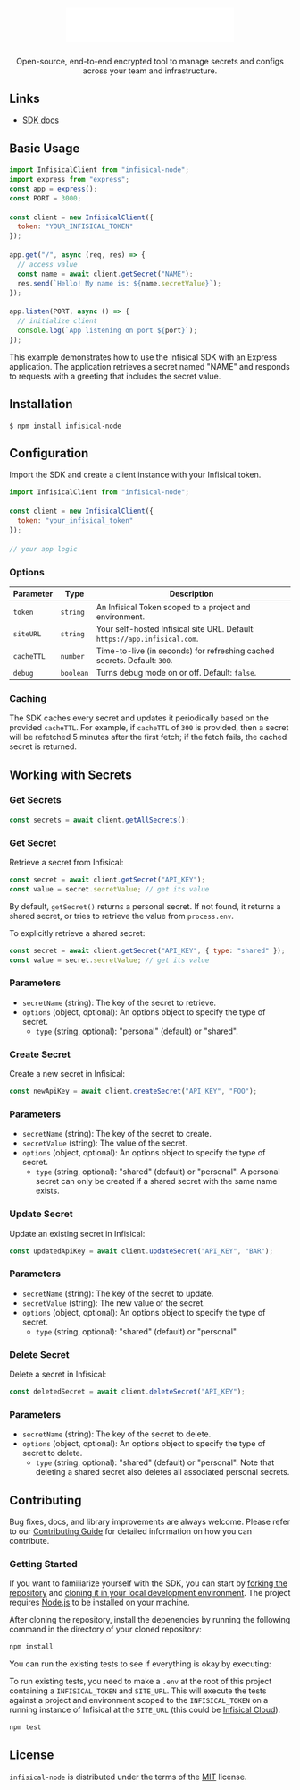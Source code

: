 <h1 align="center">
    <a href="https://github.com/Infisical/infisical">
        <img width="300" src="/img/logoname-white.svg#gh-dark-mode-only" alt="infisical">
    </a>
</h1>
<p align="center">
  <p align="center">Open-source, end-to-end encrypted tool to manage secrets and configs across your team and infrastructure.</p>
</p>

## Links

- [SDK docs](https://infisical.com/docs/sdks/languages/node)

## Basic Usage

```js
import InfisicalClient from "infisical-node";
import express from "express";
const app = express();
const PORT = 3000;

const client = new InfisicalClient({
  token: "YOUR_INFISICAL_TOKEN"
});

app.get("/", async (req, res) => {
  // access value
  const name = await client.getSecret("NAME");
  res.send(`Hello! My name is: ${name.secretValue}`);
});

app.listen(PORT, async () => {
  // initialize client
  console.log(`App listening on port ${port}`);
});
```

This example demonstrates how to use the Infisical SDK with an Express application. The application retrieves a secret named "NAME" and responds to requests with a greeting that includes the secret value.

## Installation

```
$ npm install infisical-node
```

## Configuration

Import the SDK and create a client instance with your Infisical token.

```js
import InfisicalClient from "infisical-node";
    
const client = new InfisicalClient({
  token: "your_infisical_token"
});

// your app logic
```

### Options

| Parameter | Type     | Description |
| --------- | -------- | ----------- |
| `token`   | `string` | An Infisical Token scoped to a project and environment. |
| `siteURL` | `string` | Your self-hosted Infisical site URL. Default: `https://app.infisical.com`. |
| `cacheTTL`| `number` | Time-to-live (in seconds) for refreshing cached secrets. Default: `300`.|
| `debug`   | `boolean` | Turns debug mode on or off. Default: `false`.      |

### Caching

The SDK caches every secret and updates it periodically based on the provided `cacheTTL`. For example, if `cacheTTL` of `300` is provided, then a secret will be refetched 5 minutes after the first fetch; if the fetch fails, the cached secret is returned.

## Working with Secrets
### Get Secrets

```js
const secrets = await client.getAllSecrets();
```

### Get Secret

Retrieve a secret from Infisical:

```js
const secret = await client.getSecret("API_KEY");
const value = secret.secretValue; // get its value
```

By default, `getSecret()` returns a personal secret. If not found, it returns a shared secret, or tries to retrieve the value from `process.env`.

To explicitly retrieve a shared secret:

```js
const secret = await client.getSecret("API_KEY", { type: "shared" });
const value = secret.secretValue; // get its value
```

### Parameters

- `secretName` (string): The key of the secret to retrieve.
- `options` (object, optional): An options object to specify the type of secret.
  - `type` (string, optional): "personal" (default) or "shared".

### Create Secret

Create a new secret in Infisical:

```js
const newApiKey = await client.createSecret("API_KEY", "FOO");
```

### Parameters

- `secretName` (string): The key of the secret to create.
- `secretValue` (string): The value of the secret.
- `options` (object, optional): An options object to specify the type of secret.
  - `type` (string, optional): "shared" (default) or "personal". A personal secret can only be created if a shared secret with the same name exists.


### Update Secret

Update an existing secret in Infisical:

```js
const updatedApiKey = await client.updateSecret("API_KEY", "BAR");
```

### Parameters

- `secretName` (string): The key of the secret to update.
- `secretValue` (string): The new value of the secret.
- `options` (object, optional): An options object to specify the type of secret.
  - `type` (string, optional): "shared" (default) or "personal".

### Delete Secret

Delete a secret in Infisical:

```js
const deletedSecret = await client.deleteSecret("API_KEY");
```

### Parameters

- `secretName` (string): The key of the secret to delete.
- `options` (object, optional): An options object to specify the type of secret to delete.
  - `type` (string, optional): "shared" (default) or "personal". Note that deleting a shared secret also deletes all associated personal secrets.


## Contributing

Bug fixes, docs, and library improvements are always welcome. Please refer to our [Contributing Guide](https://infisical.com/docs/contributing/overview) for detailed information on how you can contribute.

### Getting Started

If you want to familiarize yourself with the SDK, you can start by [forking the repository](https://docs.github.com/en/get-started/quickstart/fork-a-repo) and [cloning it in your local development environment](https://docs.github.com/en/repositories/creating-and-managing-repositories/cloning-a-repository). The project requires [Node.js](https://nodejs.org/en) to be installed on your machine.

After cloning the repository, install the depenencies by running the following command in the directory of your cloned repository:

```bash
npm install
```

You can run the existing tests to see if everything is okay by executing:

To run existing tests, you need to make a `.env` at the root of this project containing a `INFISICAL_TOKEN` and `SITE_URL`. This will execute the tests against a project and environment scoped to the `INFISICAL_TOKEN` on a running instance of Infisical at the `SITE_URL` (this could be [Infisical Cloud](https://app.infisical.com)).

```bash
npm test
```

## License

`infisical-node` is distributed under the terms of the [MIT](https://spdx.org/licenses/MIT.html) license.